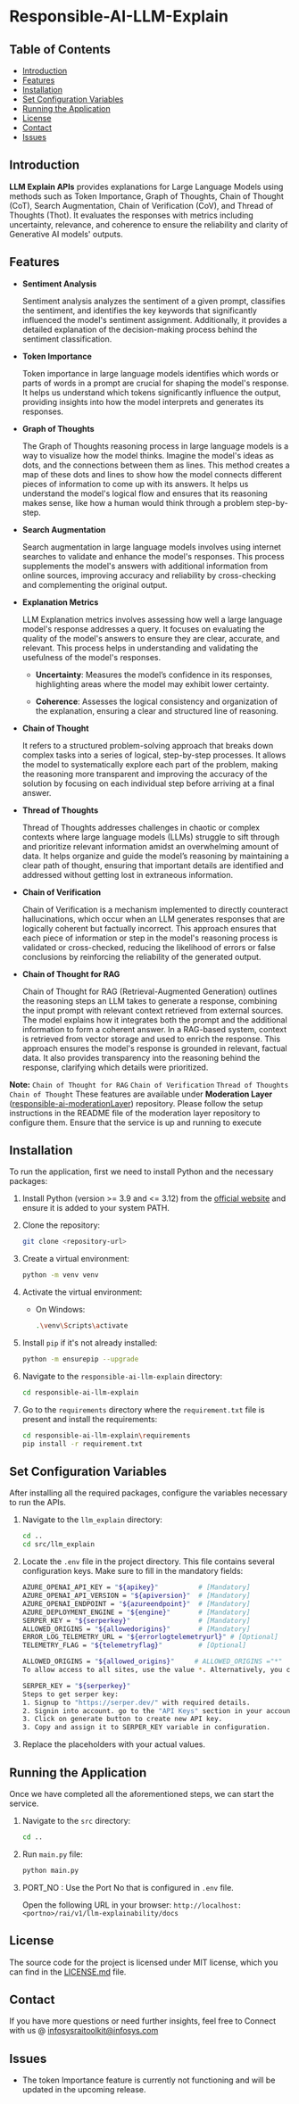 # Responsible-AI-LLM-Explain

## Table of Contents

- [Introduction](#introduction)
- [Features](#features)
- [Installation](#installation)
- [Set Configuration Variables](#set-configuration-variables)
- [Running the Application](#running-the-application)
- [License](#license)
- [Contact](#contact)
- [Issues](#issues)

## Introduction

**LLM Explain APIs** provides explanations for Large Language Models using methods such as Token Importance, Graph of Thoughts, Chain of Thought (CoT), Search Augmentation, Chain of Verification (CoV), and Thread of Thoughts (Thot). It evaluates the responses with metrics including uncertainty, relevance, and coherence to ensure the reliability and clarity of Generative AI models' outputs.


## Features
- **Sentiment Analysis**
    
    Sentiment analysis analyzes the sentiment of a given prompt, classifies the sentiment, and identifies the key keywords that significantly influenced the model's sentiment assignment. Additionally, it provides a detailed explanation of the decision-making process behind the sentiment classification.
- **Token Importance**

    Token importance in large language models identifies which words or parts of words in a prompt are crucial for shaping the model's response. It helps us understand which tokens significantly influence the output, providing insights into how the model interprets and generates its responses.

- **Graph of Thoughts**

    The Graph of Thoughts reasoning process in large language models is a way to visualize how the model thinks. Imagine the model's ideas as dots, and the connections between them as lines. This method creates a map of these dots and lines to show how the model connects different pieces of information to come up with its answers. It helps us understand the model's logical flow and ensures that its reasoning makes sense, like how a human would think through a problem step-by-step.

- **Search Augmentation**

    Search augmentation in large language models involves using internet searches to validate and enhance the model's responses. This process supplements the model's answers with additional information from online sources, improving accuracy and reliability by cross-checking and complementing the original output.

- **Explanation Metrics**

    LLM Explanation metrics involves assessing how well a large language model's response addresses a query. It focuses on evaluating the quality of the model's answers to ensure they are clear, accurate, and relevant. This process helps in understanding and validating the usefulness of the model's responses.

    - **Uncertainty**: Measures the model’s confidence in its responses, highlighting areas where the model may exhibit lower certainty.

    - **Coherence**: Assesses the logical consistency and organization of the explanation, ensuring a clear and structured line of reasoning.

- **Chain of Thought**

    It refers to a structured problem-solving approach that breaks down complex tasks into a series of logical, step-by-step processes. It allows the model to systematically explore each part of the problem, making the reasoning more transparent and improving the accuracy of the solution by focusing on each individual step before arriving at a final answer.

- **Thread of Thoughts**

    Thread of Thoughts addresses challenges in chaotic or complex contexts where large language models (LLMs) struggle to sift through and prioritize relevant information amidst an overwhelming amount of data. It helps organize and guide the model’s reasoning by maintaining a clear path of thought, ensuring that important details are identified and addressed without getting lost in extraneous information.

- **Chain of Verification**

    Chain of Verification is a mechanism implemented to directly counteract hallucinations, which occur when an LLM generates responses that are logically coherent but factually incorrect. This approach ensures that each piece of information or step in the model's reasoning process is validated or cross-checked, reducing the likelihood of errors or false conclusions by reinforcing the reliability of the generated output.

- **Chain of Thought for RAG**

    Chain of Thought for RAG (Retrieval-Augmented Generation) outlines the reasoning steps an LLM takes to generate a response, combining the input prompt with relevant context retrieved from external sources. The model explains how it integrates both the prompt and the additional information to form a coherent answer. In a RAG-based system, context is retrieved from vector storage and used to enrich the response. This approach ensures the model's response is grounded in relevant, factual data. It also provides transparency into the reasoning behind the response, clarifying which details were prioritized.

**Note:** 
`Chain of Thought for RAG` `Chain of Verification` `Thread of Thoughts` `Chain of Thought` These features are available under **Moderation Layer** ([responsible-ai-moderationLayer](https://github.com/Infosys/Infosys-Responsible-AI-Toolkit/tree/main/responsible-ai-moderationLayer)) repository.
Please follow the setup instructions in the README file of the moderation layer repository to configure them. Ensure that the service is up and running to execute


## Installation
To run the application, first we need to install Python and the necessary packages:

1. Install Python (version >= 3.9 and <= 3.12) from the [official website](https://www.python.org/downloads/) and ensure it is added to your system PATH.

2. Clone the repository:
    ```sh
    git clone <repository-url>
    ```

3. Create a virtual environment:
    ```sh
    python -m venv venv
    ```

4. Activate the virtual environment:
    - On Windows:
        ```sh
        .\venv\Scripts\activate
         ```

5. Install `pip` if it's not already installed:
    ```sh
    python -m ensurepip --upgrade
    ```

6. Navigate to the `responsible-ai-llm-explain` directory:
    ```sh
    cd responsible-ai-llm-explain
    ```
    
7. Go to the `requirements` directory where the `requirement.txt` file is present and install the requirements:
    ```sh
    cd responsible-ai-llm-explain\requirements
    pip install -r requirement.txt
    ```
## Set Configuration Variables

After installing all the required packages, configure the variables necessary to run the APIs.

1. Navigate to the `llm_explain` directory:
    ```sh
    cd ..
    cd src/llm_explain
    ```

2. Locate the `.env` file in the project directory. This file contains several configuration keys. Make sure to fill in the mandatory fields:

    ```sh
    AZURE_OPENAI_API_KEY = "${apikey}"          # [Mandatory]
    AZURE_OPENAI_API_VERSION = "${apiversion}"  # [Mandatory]
    AZURE_OPENAI_ENDPOINT = "${azureendpoint}"  # [Mandatory]
    AZURE_DEPLOYMENT_ENGINE = "${engine}"       # [Mandatory]
    SERPER_KEY = "${serperkey}"                 # [Mandatory]
    ALLOWED_ORIGINS = "${allowedorigins}"       # [Mandatory]
    ERROR_LOG_TELEMETRY_URL = "${errorlogtelemetryurl}" # [Optional]
    TELEMETRY_FLAG = "${telemetryflag}"         # [Optional]
    ```
    ```sh
    ALLOWED_ORIGINS = "${allowed_origins}"     # ALLOWED_ORIGINS ="*"         
    To allow access to all sites, use the value *. Alternatively, you can specify a list of sites that should have access.
    ```
    ```sh
    SERPER_KEY = "${serperkey}"            
    Steps to get serper key:
    1. Signup to "https://serper.dev/" with required details.
    2. Signin into account. go to the "API Keys" section in your account dashboard.
    3. Click on generate button to create new API key.
    3. Copy and assign it to SERPER_KEY variable in configuration.
    ```
    

3. Replace the placeholders with your actual values.

## Running the Application

Once we have completed all the aforementioned steps, we can start the service.

1. Navigate to the `src` directory:
    ```sh
    cd ..
    ```

2. Run `main.py` file:
    ```sh
    python main.py
    ```

3. PORT_NO : Use the Port No that is configured in `.env` file.

   Open the following URL in your browser:
   `http://localhost:<portno>/rai/v1/llm-explainability/docs`

## License

The source code for the project is licensed under MIT license, which you can find in the [LICENSE.md](LICENSE.md) file.

## Contact

If you have more questions or need further insights, feel free to Connect with us @ infosysraitoolkit@infosys.com

## Issues

- The token Importance feature is currently not functioning and will be updated in the upcoming release.
